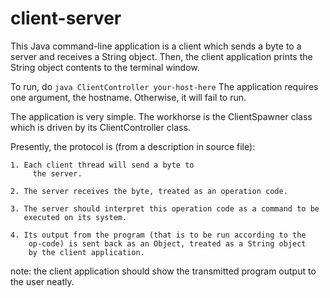 client-server
=============

This Java command-line application is a client which sends a byte to a server and 
receives a String object. Then, the client application prints the String object 
contents to the terminal window.


To run, do
	```
	java ClientController your-host-here
	```
The application requires one argument, the hostname. Otherwise, it will fail to run.




The application is very simple. The workhorse is the ClientSpawner class which 
is driven by its ClientController class. 


Presently, the protocol is (from a description in source file):

    1. Each client thread will send a byte to
    	 the server.

    2. The server receives the byte, treated as an operation code.

    3. The server should interpret this operation code as a command to be
       executed on its system.

    4. Its output from the program (that is to be run according to the
        op-code) is sent back as an Object, treated as a String object
        by the client application.


 note: the client application should show the transmitted program output to
 the user neatly.


